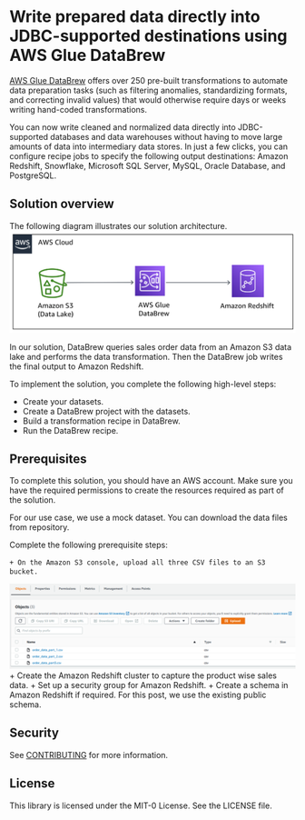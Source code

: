 # Write prepared data directly into JDBC-supported destinations using AWS Glue DataBrew

[AWS Glue DataBrew](https://aws.amazon.com/glue/features/databrew/) offers over 250 pre-built transformations to automate data preparation tasks (such as filtering anomalies, standardizing formats, and correcting invalid values) that would otherwise require days or weeks writing hand-coded transformations.

You can now write cleaned and normalized data directly into JDBC-supported databases and data warehouses without having to move large amounts of data into intermediary data stores. In just a few clicks, you can configure recipe jobs to specify the following output destinations: Amazon Redshift, Snowflake, Microsoft SQL Server, MySQL, Oracle Database, and PostgreSQL.

## Solution overview
The following diagram illustrates our solution architecture.
![Architecture](/image/BDB-2081-image001.png)

In our solution, DataBrew queries sales order data from an Amazon S3 data lake and performs the data transformation. Then the DataBrew job writes the final output to Amazon Redshift.

To implement the solution, you complete the following high-level steps:

   + Create your datasets.
   + Create a DataBrew project with the datasets.
   + Build a transformation recipe in DataBrew.
   + Run the DataBrew recipe.

## Prerequisites
To complete this solution, you should have an AWS account. Make sure you have the required permissions to create the resources required as part of the solution.

For our use case, we use a mock dataset. You can download the data files from repository.

Complete the following prerequisite steps:

    + On the Amazon S3 console, upload all three CSV files to an S3 bucket.
![S3 Upload](/image/BDB-2081-image002.png)
	+ Create the Amazon Redshift cluster to capture the product wise sales data.
	+ Set up a security group for Amazon Redshift.
	+ Create a schema in Amazon Redshift if required. For this post, we use the existing public schema.
	
	
## Security

See [CONTRIBUTING](CONTRIBUTING.md#security-issue-notifications) for more information.

## License

This library is licensed under the MIT-0 License. See the LICENSE file.

